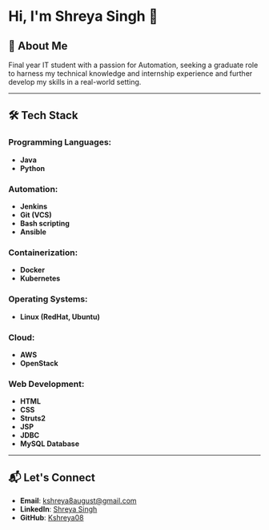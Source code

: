 # Hi, I'm Shreya Singh 👋

## 🚀 About Me
Final year IT student with a passion for Automation, seeking a graduate role to harness my technical knowledge and internship experience and further develop my skills in a real-world setting.

---

## 🛠 Tech Stack

### Programming Languages:
- **Java**
- **Python**

### Automation:
- **Jenkins**
- **Git (VCS)**
- **Bash scripting**
- **Ansible**

### Containerization:
- **Docker**
- **Kubernetes**

### Operating Systems:
- **Linux (RedHat, Ubuntu)**

### Cloud:
- **AWS**
- **OpenStack**

### Web Development:
- **HTML**
- **CSS**
- **Struts2**
- **JSP**
- **JDBC**
- **MySQL Database**

---

## 📬 Let's Connect
- **Email**: [kshreya8august@gmail.com](mailto:kshreya8august@gmail.com)
- **LinkedIn**: [Shreya Singh](https://www.linkedin.com/in/shreyasingh80)
- **GitHub**: [Kshreya08](https://github.com/Kshreya08)

